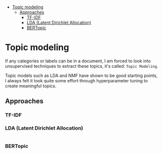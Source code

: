 <!--ts-->
   * [Topic modeling](#topic-modeling)
      * [Approaches](#approaches)
         * [TF-IDF](#tf-idf)
         * [LDA (Latent Dirichlet Allocation)](#lda-latent-dirichlet-allocation)
         * [BERTopic](#bertopic)

<!-- Added by: gil_diy, at: Tue 15 Mar 2022 11:25:08 IST -->

<!--te-->

# Topic modeling

If any categories or labels can be in a document,
I am forced to look into unsupervised techniques to extract these topics, it's called: `Topic Modeling`.

Topic models such as LDA and NMF have shown to be good starting points, I always felt it took quite some effort through hyperparameter tuning to create meaningful topics.

## Approaches
### TF-IDF
### LDA (Latent Dirichlet Allocation)

```python

```
###  BERTopic

```python

```